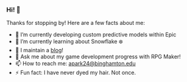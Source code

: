 ### Hi! 👋

Thanks for stopping by! Here are a few facts about me:

- 🔭 I’m currently developing custom predictive models within Epic 
- 🌱 I’m currently learning about Snowflake ❄️
- 📝 I maintain a [blog](https://amanda-park.com)!
- 💬 Ask me about my game development progress with RPG Maker!
- 📫 How to reach me: apark24@binghamton.edu
- ⚡ Fun fact: I have never dyed my hair. Not once.
